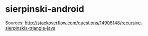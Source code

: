 # sierpinski-android
Sources: http://stackoverflow.com/questions/14906148/recursive-sierpinskis-triangle-java
